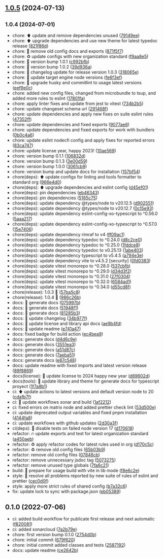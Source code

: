 ## [1.0.5](https://github.com/nodecfdi/base-converter/compare/v1.0.4...v1.0.5) (2024-07-13)
## <small>1.0.4 (2024-07-01)</small>

* chore: :arrow_up: update and remove dependencies unused ([79149ee](https://github.com/nodecfdi/base-converter/commit/79149ee))
* chore: :arrow_up: upgrade dependencies and use new theme for latest typedoc release ([821f86d](https://github.com/nodecfdi/base-converter/commit/821f86d))
* chore: :construction: remove old config docs and exports ([871f5f7](https://github.com/nodecfdi/base-converter/commit/871f5f7))
* chore: :recycle: update configs with new organization standard ([f9aa8e5](https://github.com/nodecfdi/base-converter/commit/f9aa8e5))
* chore: :rocket: version bump 1.0.1 ([c992bfb](https://github.com/nodecfdi/base-converter/commit/c992bfb))
* chore: :rocket: version bump 1.0.2 ([39d936a](https://github.com/nodecfdi/base-converter/commit/39d936a))
* chore: :tada: changelog update for release version 1.0.3 ([318065e](https://github.com/nodecfdi/base-converter/commit/318065e))
* chore: :wrench: update target engine node versions ([fe6f3ef](https://github.com/nodecfdi/base-converter/commit/fe6f3ef))
* chore: :wrench: upgrade husky and commitlint to usage latest versions ([eef9e0c](https://github.com/nodecfdi/base-converter/commit/eef9e0c))
* chore: added new config files, changed from microbundle to tsup, and added more rules to eslint ([17801fa](https://github.com/nodecfdi/base-converter/commit/17801fa))
* chore: apply linter fixes and update from jest to vitest ([734b2b5](https://github.com/nodecfdi/base-converter/commit/734b2b5))
* chore: update changeset schema url ([291468f](https://github.com/nodecfdi/base-converter/commit/291468f))
* chore: update dependencies and apply new fixes on suite eslint rules ([47352ff](https://github.com/nodecfdi/base-converter/commit/47352ff))
* chore: update dependencies and fixed exports ([9077ae6](https://github.com/nodecfdi/base-converter/commit/9077ae6))
* chore: update dependencies and fixed exports for work with bundlers ([0b0c4a6](https://github.com/nodecfdi/base-converter/commit/0b0c4a6))
* chore: update eslint nodecfi config and apply fixes for reported errors ([83ca747](https://github.com/nodecfdi/base-converter/commit/83ca747))
* chore: update license year, happy 2023! ([10ae569](https://github.com/nodecfdi/base-converter/commit/10ae569))
* chore: version bump 0.1.1 ([106832d](https://github.com/nodecfdi/base-converter/commit/106832d))
* chore: version bump 0.1.3 ([3e00d59](https://github.com/nodecfdi/base-converter/commit/3e00d59))
* chore: version bump 1.0.0 ([3061cb9](https://github.com/nodecfdi/base-converter/commit/3061cb9))
* chore: version bump and update docs for installation ([157bf54](https://github.com/nodecfdi/base-converter/commit/157bf54))
* chore(deps): :arrow_up: update configs for linting and tools formatter to standard org ([966e4d0](https://github.com/nodecfdi/base-converter/commit/966e4d0))
* chore(deps): :arrow_up: upgrade dependencies and eslint config ([d45ef01](https://github.com/nodecfdi/base-converter/commit/d45ef01))
* chore(deps): pin dependencies ([eb46343](https://github.com/nodecfdi/base-converter/commit/eb46343))
* chore(deps): pin dependencies ([5165c75](https://github.com/nodecfdi/base-converter/commit/5165c75))
* chore(deps): update dependency @types/node to v20.12.5 ([d902551](https://github.com/nodecfdi/base-converter/commit/d902551))
* chore(deps): update dependency @types/node to v20.12.7 ([0c15e93](https://github.com/nodecfdi/base-converter/commit/0c15e93))
* chore(deps): update dependency eslint-config-xo-typescript to ^0.56.0 ([5aaa217](https://github.com/nodecfdi/base-converter/commit/5aaa217))
* chore(deps): update dependency eslint-config-xo-typescript to ^0.57.0 ([15e7406](https://github.com/nodecfdi/base-converter/commit/15e7406))
* chore(deps): update dependency rimraf to v4 ([ff09ac1](https://github.com/nodecfdi/base-converter/commit/ff09ac1))
* chore(deps): update dependency typedoc to ^0.24.0 ([d8c2ce0](https://github.com/nodecfdi/base-converter/commit/d8c2ce0))
* chore(deps): update dependency typedoc to ^0.25.0 ([1fddce8](https://github.com/nodecfdi/base-converter/commit/1fddce8))
* chore(deps): update dependency typedoc to v0.25.13 ([1abe403](https://github.com/nodecfdi/base-converter/commit/1abe403))
* chore(deps): update dependency typescript to v5.4.5 ([a794e3e](https://github.com/nodecfdi/base-converter/commit/a794e3e))
* chore(deps): update dependency vite to v4.5.2 [security] ([0fd0383](https://github.com/nodecfdi/base-converter/commit/0fd0383))
* chore(deps): update vitest monorepo to ^0.28.0 ([537cbfb](https://github.com/nodecfdi/base-converter/commit/537cbfb))
* chore(deps): update vitest monorepo to ^0.29.0 ([d34d3f2](https://github.com/nodecfdi/base-converter/commit/d34d3f2))
* chore(deps): update vitest monorepo to ^0.31.0 ([27f0304](https://github.com/nodecfdi/base-converter/commit/27f0304))
* chore(deps): update vitest monorepo to ^0.32.0 ([6584ad1](https://github.com/nodecfdi/base-converter/commit/6584ad1))
* chore(deps): update vitest monorepo to ^0.34.0 ([d55cd8f](https://github.com/nodecfdi/base-converter/commit/d55cd8f))
* chore(release): 1.0.3 :tada: ([57ba5c8](https://github.com/nodecfdi/base-converter/commit/57ba5c8))
* chore(release): 1.0.4 :tada: ([986c26b](https://github.com/nodecfdi/base-converter/commit/986c26b))
* docs: :memo: generate docs ([075997b](https://github.com/nodecfdi/base-converter/commit/075997b))
* docs: :memo: generate docs ([51948f1](https://github.com/nodecfdi/base-converter/commit/51948f1))
* docs: :memo: generate docs ([81285b3](https://github.com/nodecfdi/base-converter/commit/81285b3))
* docs: :memo: update changelog ([34b977f](https://github.com/nodecfdi/base-converter/commit/34b977f))
* docs: :memo: update license and library api docs ([ae9b4fd](https://github.com/nodecfdi/base-converter/commit/ae9b4fd))
* docs: :memo: update readme ([e741a47](https://github.com/nodecfdi/base-converter/commit/e741a47))
* docs: fixed badge for build action ([ec4bea9](https://github.com/nodecfdi/base-converter/commit/ec4bea9))
* docs: generate docs ([d4d6c9e](https://github.com/nodecfdi/base-converter/commit/d4d6c9e))
* docs: generate docs ([3551ea3](https://github.com/nodecfdi/base-converter/commit/3551ea3))
* docs: generate docs ([a51d87c](https://github.com/nodecfdi/base-converter/commit/a51d87c))
* docs: generate docs ([7aeba51](https://github.com/nodecfdi/base-converter/commit/7aeba51))
* docs: generate docs ([e87c548](https://github.com/nodecfdi/base-converter/commit/e87c548))
* docs: update readme with fixed imports and latest version release ([89f8869](https://github.com/nodecfdi/base-converter/commit/89f8869))
* docs(license): :memo: update license to 2024 happy new year ([d69602d](https://github.com/nodecfdi/base-converter/commit/d69602d))
* docs(tools): :memo: update library and theme for generate docs for typescript proyect ([1f7a8b1](https://github.com/nodecfdi/base-converter/commit/1f7a8b1))
* ci: :arrow_up: update actions to latest versions and default version node to 20 ([cdafb7f](https://github.com/nodecfdi/base-converter/commit/cdafb7f))
* ci: :green_heart: update workflows sonar and build ([1af2212](https://github.com/nodecfdi/base-converter/commit/1af2212))
* ci: fixed errors on matrix node and added prettier check lint ([53d500e](https://github.com/nodecfdi/base-converter/commit/53d500e))
* ci: update deprecated output variables and fixed pnpm installation ([4144fa8](https://github.com/nodecfdi/base-converter/commit/4144fa8))
* ci: update workflows with github updates ([2d30a3f](https://github.com/nodecfdi/base-converter/commit/2d30a3f))
* ci(deps): :green_heart: disable tests on failed node version 17 ([d170618](https://github.com/nodecfdi/base-converter/commit/d170618))
* refactor: :fire: update exports and test for latest organization standard ([a450aeb](https://github.com/nodecfdi/base-converter/commit/a450aeb))
* refactor: :recycle: apply refactor codes for latest rules used in org ([d170c5c](https://github.com/nodecfdi/base-converter/commit/d170c5c))
* refactor: :recycle: remove old config files ([65b03b9](https://github.com/nodecfdi/base-converter/commit/65b03b9))
* refactor: remove old config files ([07848cb](https://github.com/nodecfdi/base-converter/commit/07848cb))
* refactor: remove unnecessary jsdoc tag ([5073275](https://github.com/nodecfdi/base-converter/commit/5073275))
* refactor: remove unused type globals ([7fa6c21](https://github.com/nodecfdi/base-converter/commit/7fa6c21))
* build: :construction: prepare for usage build with vite in lib mode ([f8e6c2e](https://github.com/nodecfdi/base-converter/commit/f8e6c2e))
* style: :rotating_light: resolve all problems reported by new suite of rules of eslint and prettier ([cec0d0f](https://github.com/nodecfdi/base-converter/commit/cec0d0f))
* style: apply more strict rules of shared config ([b7a32c6](https://github.com/nodecfdi/base-converter/commit/b7a32c6))
* fix: update lock to sync with package.json ([eb05389](https://github.com/nodecfdi/base-converter/commit/eb05389))



## 0.1.0 (2022-07-06)

* ci: added build workflow for publicate first release and next automatic ([f820081](https://github.com/nodecfdi/base-converter/commit/f820081))
* ci: added sonarcloud ([7a2b79e](https://github.com/nodecfdi/base-converter/commit/7a2b79e))
* chore: first version bump 0.1.0 ([2754d0b](https://github.com/nodecfdi/base-converter/commit/2754d0b))
* chore: initial commit ([679f620](https://github.com/nodecfdi/base-converter/commit/679f620))
* chore: initial commit added classes and tests ([2587192](https://github.com/nodecfdi/base-converter/commit/2587192))
* docs: update readme ([ce2642b](https://github.com/nodecfdi/base-converter/commit/ce2642b))



